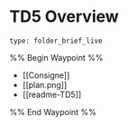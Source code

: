 # TD5 Overview
 
```ccard
type: folder_brief_live
```
 
%% Begin Waypoint %%
- [[Consigne]]
- [[plan.png]]
- [[readme-TD5]]

%% End Waypoint %%